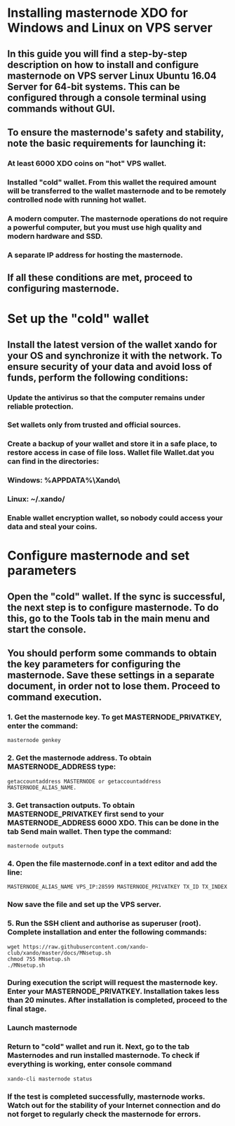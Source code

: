 # Installing masternode XDO for Windows and Linux on VPS server

## In this guide you will find a step-by-step description on how to install and configure masternode on VPS server Linux Ubuntu 16.04 Server for 64-bit systems. This can be configured through a console terminal using commands without GUI.

## To ensure the masternode's safety and stability, note the basic requirements for launching it:

### At least 6000 XDO coins on "hot" VPS wallet.
### Installed "cold" wallet. From this wallet the required amount will be transferred to the wallet masternode and to be remotely controlled node with running hot wallet.
### A modern computer. The masternode operations do not require a powerful computer, but you must use high quality and modern hardware and SSD.
### A separate IP address for hosting the masternode.

## If all these conditions are met, proceed to configuring masternode.

# Set up the "cold" wallet
## Install the latest version of the wallet xando for your OS and synchronize it with the network. To ensure security of your data and avoid loss of funds, perform the following conditions:

### Update the antivirus so that the computer remains under reliable protection.
### Set wallets only from trusted and official sources.
### Create a backup of your wallet and store it in a safe place, to restore access in case of file loss. Wallet file Wallet.dat you can find in the directories: 
###	Windows:	%APPDATA%\Xando\
###	Linux:		~/.xando/

### Enable wallet encryption wallet, so nobody could access your data and steal your coins.

# Configure masternode and set parameters
## Open the "cold" wallet. If the sync is successful, the next step is to configure masternode. To do this, go to the Tools tab in the main menu and start the console.

## You should perform some commands to obtain the key parameters for configuring the masternode. Save these settings in a separate document, in order not to lose them. Proceed to command execution.

### 1. Get the masternode key. To get MASTERNODE_PRIVATKEY, enter the command:
```
masternode genkey
```

### 2. Get the masternode address. To obtain MASTERNODE_ADDRESS type:
```
getaccountaddress MASTERNODE or getaccountaddress MASTERNODE_ALIAS_NAME.
```

### 3. Get transaction outputs. To obtain MASTERNODE_PRIVATKEY first send to your MASTERNODE_ADDRESS 6000 XDO. This can be done in the tab Send main wallet. Then type the command:
```
masternode outputs
```

### 4. Open the file masternode.conf in a text editor and add the line:
```
MASTERNODE_ALIAS_NAME VPS_IP:28599 MASTERNODE_PRIVATKEY TX_ID TX_INDEX
```
### Now save the file and set up the VPS server.

### 5. Run the SSH client and authorise as superuser (root). Complete installation and enter the following commands:

```
wget https://raw.githubusercontent.com/xando-club/xando/master/docs/MNsetup.sh
chmod 755 MNsetup.sh
./MNsetup.sh
```

### During execution the script will request the masternode key. Enter your MASTERNODE_PRIVATKEY. Installation takes less than 20 minutes. After installation is completed, proceed to the final stage.
### Launch masternode
### Return to "cold" wallet and run it. Next, go to the tab Masternodes and run installed masternode. To check if everything is working, enter console command 

```
xando-cli masternode status
```

### If the test is completed successfully, masternode works. Watch out for the stability of your Internet connection and do not forget to regularly check the masternode for errors. 
